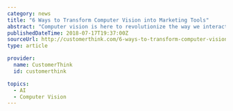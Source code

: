 ```yaml
---
category: news
title: "6 Ways to Transform Computer Vision into Marketing Tools"
abstract: "Computer vision is here to revolutionize the way we interact with surrounding digital technology. In a few years, we can expect the mouse and keyboard to become obsolete and replaced by voice command and cameras. Experts from computer vision company InData ..."
publishedDateTime: 2018-07-17T19:37:00Z
sourceUrl: http://customerthink.com/6-ways-to-transform-computer-vision-into-marketing-tools/
type: article

provider:
  name: CustomerThink
  id: customerthink

topics:
  - AI
  - Computer Vision
---
```

